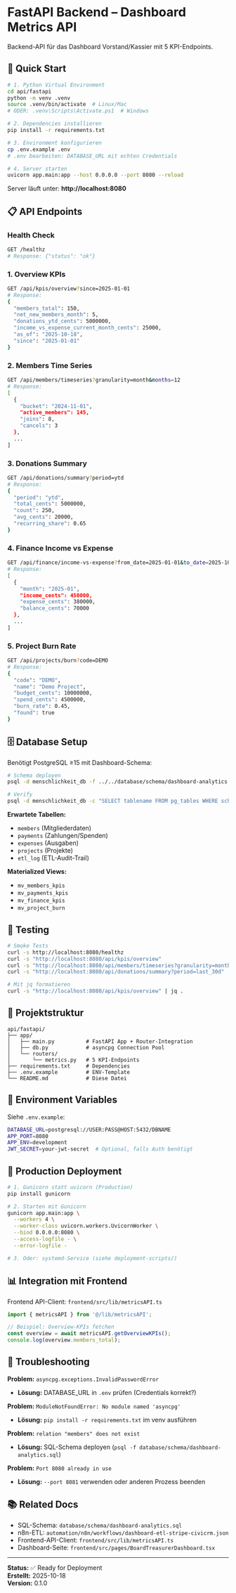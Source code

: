 # FastAPI Backend – Dashboard Metrics API

Backend-API für das Dashboard Vorstand/Kassier mit 5 KPI-Endpoints.

## 🚀 Quick Start

```bash
# 1. Python Virtual Environment
cd api/fastapi
python -m venv .venv
source .venv/bin/activate  # Linux/Mac
# ODER: .venv\Scripts\Activate.ps1  # Windows

# 2. Dependencies installieren
pip install -r requirements.txt

# 3. Environment konfigurieren
cp .env.example .env
# .env bearbeiten: DATABASE_URL mit echten Credentials

# 4. Server starten
uvicorn app.main:app --host 0.0.0.0 --port 8080 --reload
```

Server läuft unter: **http://localhost:8080**

## 📋 API Endpoints

### Health Check
```bash
GET /healthz
# Response: {"status": "ok"}
```

### 1. Overview KPIs
```bash
GET /api/kpis/overview?since=2025-01-01
# Response:
{
  "members_total": 150,
  "net_new_members_month": 5,
  "donations_ytd_cents": 5000000,
  "income_vs_expense_current_month_cents": 25000,
  "as_of": "2025-10-18",
  "since": "2025-01-01"
}
```

### 2. Members Time Series
```bash
GET /api/members/timeseries?granularity=month&months=12
# Response:
[
  {
    "bucket": "2024-11-01",
    "active_members": 145,
    "joins": 8,
    "cancels": 3
  },
  ...
]
```

### 3. Donations Summary
```bash
GET /api/donations/summary?period=ytd
# Response:
{
  "period": "ytd",
  "total_cents": 5000000,
  "count": 250,
  "avg_cents": 20000,
  "recurring_share": 0.65
}
```

### 4. Finance Income vs Expense
```bash
GET /api/finance/income-vs-expense?from_date=2025-01-01&to_date=2025-10-31
# Response:
[
  {
    "month": "2025-01",
    "income_cents": 450000,
    "expense_cents": 380000,
    "balance_cents": 70000
  },
  ...
]
```

### 5. Project Burn Rate
```bash
GET /api/projects/burn?code=DEMO
# Response:
{
  "code": "DEMO",
  "name": "Demo Project",
  "budget_cents": 10000000,
  "spend_cents": 4500000,
  "burn_rate": 0.45,
  "found": true
}
```

## 🗄️ Database Setup

Benötigt PostgreSQL ≥15 mit Dashboard-Schema:

```bash
# Schema deployen
psql -d menschlichkeit_db -f ../../database/schema/dashboard-analytics.sql

# Verify
psql -d menschlichkeit_db -c "SELECT tablename FROM pg_tables WHERE schemaname='public';"
```

**Erwartete Tabellen:**
- `members` (Mitgliederdaten)
- `payments` (Zahlungen/Spenden)
- `expenses` (Ausgaben)
- `projects` (Projekte)
- `etl_log` (ETL-Audit-Trail)

**Materialized Views:**
- `mv_members_kpis`
- `mv_payments_kpis`
- `mv_finance_kpis`
- `mv_project_burn`

## 🧪 Testing

```bash
# Smoke Tests
curl -s http://localhost:8080/healthz
curl -s "http://localhost:8080/api/kpis/overview"
curl -s "http://localhost:8080/api/members/timeseries?granularity=month&months=6"
curl -s "http://localhost:8080/api/donations/summary?period=last_30d"

# Mit jq formatieren
curl -s "http://localhost:8080/api/kpis/overview" | jq .
```

## 📁 Projektstruktur

```
api/fastapi/
├── app/
│   ├── main.py          # FastAPI App + Router-Integration
│   ├── db.py            # asyncpg Connection Pool
│   └── routers/
│       └── metrics.py   # 5 KPI-Endpoints
├── requirements.txt     # Dependencies
├── .env.example         # ENV-Template
└── README.md            # Diese Datei
```

## 🔐 Environment Variables

Siehe `.env.example`:

```bash
DATABASE_URL=postgresql://USER:PASS@HOST:5432/DBNAME
APP_PORT=8080
APP_ENV=development
JWT_SECRET=your-jwt-secret  # Optional, falls Auth benötigt
```

## 🚢 Production Deployment

```bash
# 1. Gunicorn statt uvicorn (Production)
pip install gunicorn

# 2. Starten mit Gunicorn
gunicorn app.main:app \
  --workers 4 \
  --worker-class uvicorn.workers.UvicornWorker \
  --bind 0.0.0.0:8080 \
  --access-logfile - \
  --error-logfile -

# 3. Oder: systemd-Service (siehe deployment-scripts/)
```

## 📊 Integration mit Frontend

Frontend API-Client: `frontend/src/lib/metricsAPI.ts`

```typescript
import { metricsAPI } from '@/lib/metricsAPI';

// Beispiel: Overview-KPIs fetchen
const overview = await metricsAPI.getOverviewKPIs();
console.log(overview.members_total);
```

## 🐛 Troubleshooting

**Problem:** `asyncpg.exceptions.InvalidPasswordError`
- **Lösung:** DATABASE_URL in `.env` prüfen (Credentials korrekt?)

**Problem:** `ModuleNotFoundError: No module named 'asyncpg'`
- **Lösung:** `pip install -r requirements.txt` im venv ausführen

**Problem:** `relation "members" does not exist`
- **Lösung:** SQL-Schema deployen (`psql -f database/schema/dashboard-analytics.sql`)

**Problem:** `Port 8080 already in use`
- **Lösung:** `--port 8081` verwenden oder anderen Prozess beenden

## 📚 Related Docs

- SQL-Schema: `database/schema/dashboard-analytics.sql`
- n8n-ETL: `automation/n8n/workflows/dashboard-etl-stripe-civicrm.json`
- Frontend-API-Client: `frontend/src/lib/metricsAPI.ts`
- Dashboard-Seite: `frontend/src/pages/BoardTreasurerDashboard.tsx`

---

**Status:** ✅ Ready for Deployment  
**Erstellt:** 2025-10-18  
**Version:** 0.1.0
